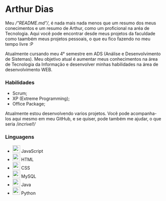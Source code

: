 
# **Arthur Dias** 
<!--
Obvio que preciso mudar essa parte, meh, colocar "emphassis", o "header" tá baixo demais ainda.
-->
Meu */"README.md"/*, é nada mais nada menos que um resumo dos meus conecimentos e um resumo de Arthur, como um proficional na aréa de Tecnologia.
Aqui você pode encontrar desde meus projetos da faculdade como taambém meus projetos pessoais, o que eu fico fazendo no meu tempo livre :P <br>

Atualmente cursando meu 4° semestre em ADS (Análise e Desenvolvimento de Sistemas).
Meu objetivo atual é aumentar meus conhecimentos na área de Tecnologia da Informação e desenvolver minhas habilidades na área de desenvolvimento WEB.

### Habilidades
<!--
Preciso colocar em lista habilidades...
Uma lista ordenada ou compacta...
-->
- Scrum;
- XP (Extreme Programming);
- Office Package;

Atualmente estou desenvolvendo varios projetos. Você pode acompanha-los aqui mesmo em meu GitHub, e se quiser, pode também me ajudar, o que seria /*incrivel!/*

### Linguagens
<!--
um caminho de jpg... "não vai dar" certo, preciso colocar algo, mas não lembro..
-->
- <img src="https://cdn.jsdelivr.net/gh/devicons/devicon/icons/javascript/javascript-original.svg" width="24"/> JavaScript
- <img src="https://cdn.jsdelivr.net/gh/devicons/devicon/icons/html5/html5-original.svg" width="24"/> HTML
- <img src="https://cdn.jsdelivr.net/gh/devicons/devicon/icons/css3/css3-original.svg" width="24"/> CSS
- <img src="https://cdn.jsdelivr.net/gh/devicons/devicon/icons/mysql/mysql-original.svg" width="24"/> MySQL
- <img src="https://cdn.jsdelivr.net/gh/devicons/devicon/icons/java/java-original.svg" width="24"/> Java
- <img src="https://cdn.jsdelivr.net/gh/devicons/devicon/icons/python/python-original.svg" width="24"/> Python
